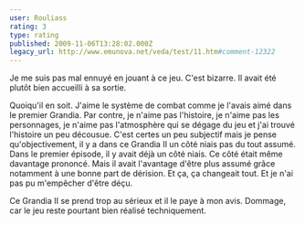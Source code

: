 ```yaml
---
user: Rouliass
rating: 3
type: rating
published: 2009-11-06T13:28:02.000Z
legacy_url: http://www.emunova.net/veda/test/11.htm#comment-12322
---
```

Je me suis pas mal ennuyé en jouant à ce jeu. C'est bizarre. Il avait été plutôt bien accueilli à sa sortie.

Quoiqu'il en soit. J'aime le système de combat comme je l'avais aimé dans le premier Grandia. Par contre, je n'aime pas l'histoire, je n'aime pas les personnages, je n'aime pas l'atmosphère qui se dégage du jeu et j'ai trouvé l'histoire un peu décousue.
C'est certes un peu subjectif mais je pense qu'objectivement, il y a dans ce Grandia II un côté niais pas du tout assumé. Dans le premier épisode, il y avait déjà un côté niais. Ce côté était même davantage prononcé. Mais il avait l'avantage d'être plus assumé grâce notamment à une bonne part de dérision. Et ça, ça changeait tout. Et je n'ai pas pu m'empêcher d'être déçu.

Ce Grandia II se prend trop au sérieux et il le paye à mon avis. Dommage, car le jeu reste pourtant bien réalisé techniquement.